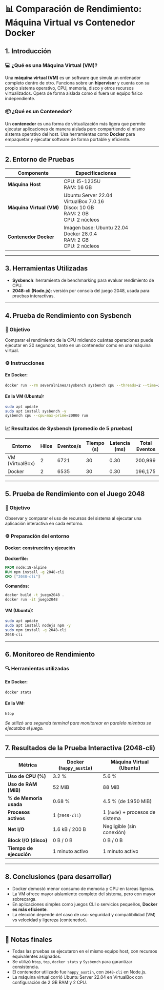 # 📊 Comparación de Rendimiento: Máquina Virtual vs Contenedor Docker

## 1. Introducción

### 💻 ¿Qué es una Máquina Virtual (VM)?

Una **máquina virtual (VM)** es un software que simula un ordenador completo dentro de otro. Funciona sobre un **hipervisor** y cuenta con su propio sistema operativo, CPU, memoria, disco y otros recursos virtualizados. Opera de forma aislada como si fuera un equipo físico independiente.

### 📦 ¿Qué es un Contenedor?

Un **contenedor** es una forma de virtualización más ligera que permite ejecutar aplicaciones de manera aislada pero compartiendo el mismo sistema operativo del host. Usa herramientas como **Docker** para empaquetar y ejecutar software de forma portable y eficiente.

---

## 2. Entorno de Pruebas

| Componente               | Especificaciones                                                                        |
| ------------------------ | --------------------------------------------------------------------------------------- |
| **Máquina Host**         | CPU: i5-1235U<br>RAM: 16 GB                                                             |
| **Máquina Virtual (VM)** | Ubuntu Server 22.04<br>VirtualBox 7.0.16<br>Disco: 10 GB<br>RAM: 2 GB<br>CPU: 2 núcleos |
| **Contenedor Docker**    | Imagen base: Ubuntu 22.04<br>Docker 28.0.4<br>RAM: 2 GB<br>CPU: 2 núcleos               |

---

## 3. Herramientas Utilizadas

* **Sysbench**: herramienta de benchmarking para evaluar rendimiento de CPU.
* **2048-cli (Node.js)**: versión por consola del juego 2048, usada para pruebas interactivas.

---

## 4. Prueba de Rendimiento con Sysbench

### 🌟 Objetivo

Comparar el rendimiento de la CPU midiendo cuántas operaciones puede ejecutar en 30 segundos, tanto en un contenedor como en una máquina virtual.

### ⚙️ Instrucciones

#### En Docker:

```bash
docker run --rm severalnines/sysbench sysbench cpu --threads=2 --time=30 run
```

#### En la VM (Ubuntu):

```bash
sudo apt update
sudo apt install sysbench -y
sysbench cpu --cpu-max-prime=20000 run
```

### 📈 Resultados de Sysbench (promedio de 5 pruebas)

| Entorno         | Hilos | Eventos/s | Tiempo (s) | Latencia (ms) | Total Eventos |
| --------------- | ----- | --------- | ---------- | ------------- | ------------- |
| VM (VirtualBox) | 2     | 6721      | 30         | 0.30          | 200,999       |
| Docker          | 2     | 6535      | 30         | 0.30          | 196,175       |

---

## 5. Prueba de Rendimiento con el Juego 2048

### 🌟 Objetivo

Observar y comparar el uso de recursos del sistema al ejecutar una aplicación interactiva en cada entorno.

### ⚙️ Preparación del entorno

#### Docker: construcción y ejecución

**Dockerfile:**

```Dockerfile
FROM node:18-alpine
RUN npm install -g 2048-cli
CMD ["2048-cli"]
```

**Comandos:**

```bash
docker build -t juego2048 .
docker run -it juego2048
```

#### VM (Ubuntu):

```bash
sudo apt update
sudo apt install nodejs npm -y
sudo npm install -g 2048-cli
2048-cli
```

---

## 6. Monitoreo de Rendimiento

### 🔍 Herramientas utilizadas

#### En Docker:

```bash
docker stats 
```

#### En la VM:

```bash
htop
```

*Se utilizó una segunda terminal para monitorear en paralelo mientras se ejecutaba el juego.*

---

## 7. Resultados de la Prueba Interactiva (2048-cli)

| Métrica                 | Docker (`happy_austin`) | Máquina Virtual (Ubuntu)         |
| ----------------------- | ----------------------- | -------------------------------- |
| **Uso de CPU (%)**      | 3.2 %                   | 5.6 %                            |
| **Uso de RAM (MiB)**    | 52 MiB                  | 88 MiB                           |
| **% de Memoria usada**  | 0.68 %                  | 4.5 % (de 1950 MiB)              |
| **Procesos activos**    | 1 (`2048-cli`)          | 1 (`node`) + procesos de sistema |
| **Net I/O**             | 1.6 kB / 200 B          | Negligible (sin conexión)        |
| **Block I/O (disco)**   | 0 B / 0 B               | 0 B / 0 B                        |
| **Tiempo de ejecución** | 1 minuto activo         | 1 minuto activo                  |

---

## 8. Conclusiones (para desarrollar)

* Docker demostó menor consumo de memoria y CPU en tareas ligeras.
* La VM ofrece mayor aislamiento completo del sistema, pero con mayor sobrecarga.
* En aplicaciones simples como juegos CLI o servicios pequeños, **Docker es más eficiente**.
* La elección depende del caso de uso: seguridad y compatibilidad (VM) vs velocidad y ligereza (contenedor).

---

## 📌 Notas finales

* Todas las pruebas se ejecutaron en el mismo equipo host, con recursos equivalentes asignados.
* Se utilizó `htop`, `top`, `docker stats` y `Sysbench` para garantizar consistencia.
* El contenedor utilizado fue `happy_austin`, con `2048-cli` en Node.js.
* La máquina virtual corrió Ubuntu Server 22.04 en VirtualBox con configuración de 2 GB RAM y 2 CPU.
